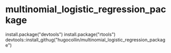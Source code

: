 # multinomial_logistic_regression_package

install.package("devtools")
install.package("rtools")
devtools::install_githug("hugocollin/multinomial_logistic_regression_package")